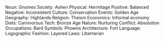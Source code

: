 Noun: Gnomes
Society: Ashen
Physical: Hermitage
Positive: Balanced
Negative: Inconsistent
Culture: Conservation
Events: Golden Age
Geography: Highlands
Religion: Theism
Economics: Informal economy
Diets: Carnivorous
Tech: Bronze Age
Nature: Nurturing
Conflict: Absolution
Occupations: Bard
Symbols: Phoenix
Architecture: Fort
Language: Logographic
Fashion: Layered
Laws: Libertarian